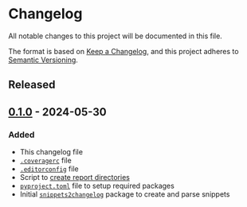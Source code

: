 # Changelog
All notable changes to this project will be documented in this file.

The format is based on [Keep a Changelog](https://keepachangelog.com/en/1.0.0/),
and this project adheres to [Semantic Versioning](https://semver.org/spec/v2.0.0.html).

<!--
## [x.y.z] - yyyy-mm-dd
### Added
### Changed
### Removed
### Fixed
-->
<!--
RegEx for release version from file
r"^\#\# \[\d{1,}[.]\d{1,}[.]\d{1,}\] \- \d{4}\-\d{2}-\d{2}$"
-->

## Released
## [0.1.0] - 2024-05-30
### Added
- This changelog file
- [`.coveragerc`](.coveragerc) file
- [`.editorconfig`](.editorconfig) file
- Script to [create report directories](create_report_dirs.py)
- [`pyproject.toml`](pyproject.toml) file to setup required packages
- Initial [`snippets2changelog`](snippets2changelog) package to create and parse snippets

<!-- Links -->
[Unreleased]: https://github.com/brainelectronics/snippets2changelog/compare/0.1.0...main

[0.1.0]: https://github.com/brainelectronics/snippets2changelog/tree/0.1.0

<!--
[ref-issue-1]: https://github.com/brainelectronics/snippets2changelog/issues/1
-->
[ref-codecov-snippets2changelog]: https://app.codecov.io/github/brainelectronics/snippets2changelog
[ref-python-gitignore-template]: https://github.com/github/gitignore/blob/e5323759e387ba347a9d50f8b0ddd16502eb71d4/Python.gitignore

